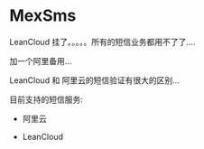 # MexSms

LeanCloud 挂了。。。。。所有的短信业务都用不了了....

加一个阿里备用...

LeanCloud 和 阿里云的短信验证有很大的区别...

目前支持的短信服务:

- 阿里云

- LeanCloud
